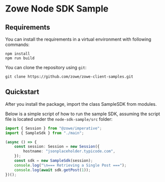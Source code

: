 # Zowe Node SDK Sample

## Requirements

You can install the requirements in a virtual environment with following commands:

```shell
npm install
npm run build
```

You can clone the repository using `git`:

```
git clone https://github.com/zowe/zowe-client-samples.git
```

## Quickstart

After you install the package, import the class SampleSDK from modules.

Below is a simple script of how to run the sample SDK, assuming the script file is located under the `node-sdk-sample/src` folder:

```typescript
import { Session } from "@zowe/imperative";
import { SampleSdk } from "./main";

(async () => {
    const session: Session = new Session({
        hostname: "jsonplaceholder.typicode.com",
    });
    const sdk = new SampleSdk(session);
    console.log("\n=== Retrieving a Single Post ===");
    console.log(await sdk.getPost(1));
})();

```
